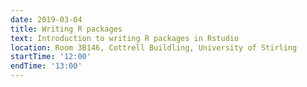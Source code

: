 ```yaml
---
date: 2019-03-04
title: Writing R packages
text: Introduction to writing R packages in Rstudio
location: Room 3B146, Cottrell Buildling, University of Stirling
startTime: '12:00'
endTime: '13:00'
---
```

